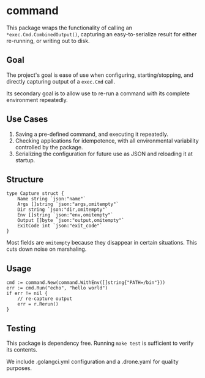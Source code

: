 # command

This package wraps the functionality of calling an `*exec.Cmd.CombinedOutput()`, capturing an easy-to-serialize result
for either re-running, or writing out to disk.

## Goal

The project's goal is ease of use when configuring, starting/stopping, and directly capturing output of a `exec.Cmd` call.

Its secondary goal is to allow use to re-run a command with its complete environment repeatedly.

## Use Cases

1. Saving a pre-defined command, and executing it repeatedly.
2. Checking applications for idempotence, with all environmental variability controlled by the package.
3. Serializing the configuration for future use as JSON and reloading it at startup.

## Structure

```{go}
type Capture struct {
	Name string `json:"name"`
	Args []string `json:"args,omitempty"`
	Dir string `json:"dir,omitempty"`
	Env []string `json:"env,omitempty"`
	Output []byte `json:"output,omitempty"`
	ExitCode int `json:"exit_code"`
}
```

Most fields are `omitempty` because they disappear in certain situations. This cuts down noise on marshaling.

## Usage

```{go}
cmd := command.New(command.WithEnv([]string{"PATH=/bin"}))
err := cmd.Run("echo", "hello world")
if err != nil {
    // re-capture output
    err = r.Rerun()
}
```

## Testing

This package is dependency free. Running `make test` is sufficient to verify its contents.

We include .golangci.yml configuration and a .drone.yaml for quality purposes.